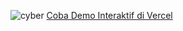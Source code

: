 ![cyber](https://www.icegif.com/wp-content/uploads/2023/12/icegif-96.gif)
[Coba Demo Interaktif di Vercel](https://wearth.vercel.app)
